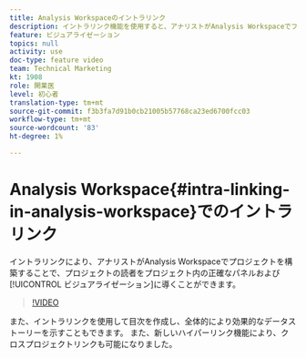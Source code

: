 ```yaml
---
title: Analysis Workspaceのイントラリンク
description: イントラリンク機能を使用すると、アナリストがAnalysis Workspaceでプロジェクトを作成することで、プロジェクトの読者をプロジェクト内の正確なパネルやビジュアライゼーションに誘導できます。
feature: ビジュアライゼーション
topics: null
activity: use
doc-type: feature video
team: Technical Marketing
kt: 1908
role: 開業医
level: 初心者
translation-type: tm+mt
source-git-commit: f3b3fa7d91b0cb21005b57768ca23ed6700fcc03
workflow-type: tm+mt
source-wordcount: '83'
ht-degree: 1%

---
```



# Analysis Workspace{#intra-linking-in-analysis-workspace}でのイントラリンク

イントラリンクにより、アナリストがAnalysis Workspaceでプロジェクトを構築することで、プロジェクトの読者をプロジェクト内の正確なパネルおよび[!UICONTROL ビジュアライゼーション]に導くことができます。

>[!VIDEO](https://video.tv.adobe.com/v/23724/?quality=12)

また、イントラリンクを使用して目次を作成し、全体的により効果的なデータストーリーを示すこともできます。 また、新しいハイパーリンク機能により、クロスプロジェクトリンクも可能になりました。
